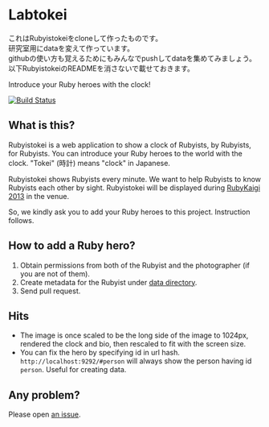 # Labtokei

これはRubyistokeiをcloneして作ったものです。  
研究室用にdataを変えて作っています。  
githubの使い方も覚えるためにもみんなでpushしてdataを集めてみましょう。  
以下RubyistokeiのREADMEを消さないで載せておきます。  


Introduce your Ruby heroes with the clock!

[![Build Status](https://travis-ci.org/darashi/rubyistokei.png)](https://travis-ci.org/darashi/rubyistokei)

## What is this?

Rubyistokei is a web application to show a clock of Rubyists, by Rubyists, for Rubyists. You can introduce your Ruby heroes to the world with the clock. "Tokei" (時計) means "clock" in Japanese.

Rubyistokei shows Rubyists every minute. We want to help Rubyists to know Rubyists each other by sight. Rubyistokei will be displayed during [RubyKaigi 2013](http://rubykaigi.org/2013 "RubyKaigi 2013, May 30 - Jun 1") in the venue.

So, we kindly ask you to add your Ruby heroes to this project. Instruction follows.

## How to add a Ruby hero?

1. Obtain permissions from both of the Rubyist and the photographer (if you are not of them).
2. Create metadata for the Rubyist under [data directory](https://github.com/darashi/rubyistokei/tree/master/data).
3. Send pull request.

## Hits

* The image is once scaled to be the long side of the image to 1024px, rendered the clock and bio, then rescaled to fit with the screen size.
* You can fix the hero by specifying id in url hash. `http://localhost:9292/#person` will always show the person having id `person`. Useful for creating data.

## Any problem?

Please open [an issue](https://github.com/darashi/rubyistokei/issues).
